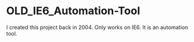 # OLD_IE6_Automation-Tool
I created this project back in 2004. Only works on IE6. It is an automation tool.
